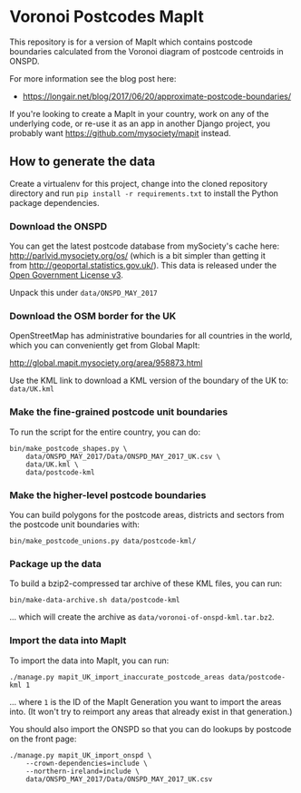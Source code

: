 Voronoi Postcodes MapIt
=======================

This repository is for a version of MapIt which contains
postcode boundaries calculated from the Voronoi diagram of
postcode centroids in ONSPD.

For more information see the blog post here:

* https://longair.net/blog/2017/06/20/approximate-postcode-boundaries/

If you're looking to create a MapIt in your country, work on any
of the underlying code, or re-use it as an app in another Django
project, you probably want https://github.com/mysociety/mapit
instead.

How to generate the data
------------------------

Create a virtualenv for this project, change into the cloned
repository directory and run `pip install -r requirements.txt`
to install the Python package dependencies.

### Download the ONSPD

You can get the latest postcode database from mySociety's cache
here: http://parlvid.mysociety.org/os/ (which is a bit simpler
than getting it from http://geoportal.statistics.gov.uk/). This
data is released under the
[Open Government License v3](https://www.nationalarchives.gov.uk/doc/open-government-licence/version/3/).

Unpack this under `data/ONSPD_MAY_2017`

### Download the OSM border for the UK

OpenStreetMap has administrative boundaries for all countries in
the world, which you can conveniently get from Global MapIt:

http://global.mapit.mysociety.org/area/958873.html

Use the KML link to download a KML version of the boundary of
the UK to: `data/UK.kml`

### Make the fine-grained postcode unit boundaries

To run the script for the entire country, you can do:

    bin/make_postcode_shapes.py \
        data/ONSPD_MAY_2017/Data/ONSPD_MAY_2017_UK.csv \
        data/UK.kml \
        data/postcode-kml

### Make the higher-level postcode boundaries

You can build polygons for the postcode areas, districts and
sectors from the postcode unit boundaries with:

    bin/make_postcode_unions.py data/postcode-kml/

### Package up the data

To build a bzip2-compressed tar archive of these KML files, you
can run:

    bin/make-data-archive.sh data/postcode-kml

... which will create the archive as
`data/voronoi-of-onspd-kml.tar.bz2`.

### Import the data into MapIt

To import the data into MapIt, you can run:

    ./manage.py mapit_UK_import_inaccurate_postcode_areas data/postcode-kml 1

... where `1` is the ID of the MapIt Generation you want to
import the areas into. (It won't try to reimport any areas that
already exist in that generation.)

You should also import the ONSPD so that you can do lookups by
postcode on the front page:

    ./manage.py mapit_UK_import_onspd \
        --crown-dependencies=include \
        --northern-ireland=include \
        data/ONSPD_MAY_2017/Data/ONSPD_MAY_2017_UK.csv
